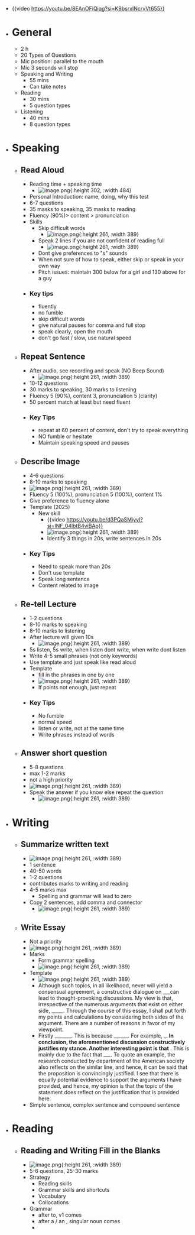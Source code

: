 - {{video https://youtu.be/8EAnOFiQiqg?si=K9bsrxINcrvVt655}}
- # General
	- 2 h
	- 20 Types of Questions
	- Mic position: parallel to the mouth
	- Mic 3 seconds will stop
	- Speaking and Writing
		- 55 mins
		- Can take notes
	- Reading
		- 30 mins
		- 5 question types
	- Listening
		- 40 mins
		- 8 question types
- # Speaking
	- ## Read Aloud
		- Reading time + speaking time
			- ![image.png](../assets/image_1737530098189_0.png){:height 302, :width 484}
		- Personal Introduction: name, doing, why this test
		- 6-7 questions
		- 35 masks to speaking, 35 masks to reading
		- Fluency (90%)> content > pronunciation
		- Skills
			- Skip difficult words
				- ![image.png](../assets/image_1737530379742_0.png){:height 261, :width 389}
			- Speak 2 lines if you are not confident of reading full
				- ![image.png](../assets/image_1737530434361_0.png){:height 261, :width 389}
			- Dont give preferences to "s" sounds
			- When not sure of how to speak, either skip or speak in your own way
			- Pitch issues: maintain 300 below for a girl and 130 above for a guy
		- ### Key tips
			- fluently
			- no fumble
			- skip difficult words
			- give natural pauses for comma and full stop
			- speak clearly, open the mouth
			- don't go fast / slow, use natural speed
	- ## Repeat Sentence
		- After audio, see recording and speak (NO Beep Sound)
			- ![image.png](../assets/image_1737531099460_0.png){:height 261, :width 389}
		- 10-12 questions
		- 30 marks to speaking, 30 marks to listening
		- Fluency 5 (90%), content 3, pronunciation 5 (clarity)
		- 50 percent match at least but need fluent
		- ### Key Tips
			- repeat at 60 percent of content, don't try to speak everything
			- NO fumble or hesitate
			- Maintain speaking speed and pauses
	- ## Describe Image
		- 4-6 questions
		- 8-10 marks to speaking
		- ![image.png](../assets/image_1737535471130_0.png){:height 261, :width 389}
		- Fluency 5 (100%), pronunciation 5 (100%), content 1%
		- Give preference to fluency alone
		- Template (2025)
			- New skill
				- {{video https://youtu.be/d3PQaSMiyyI?si=INF_04lbtB4viBAp}}
				- ![image.png](../assets/image_1737536809313_0.png){:height 261, :width 389}
				- Identify 3 things in 20s, write sentences in 20s
		- ### Key Tips
			- Need to speak more than 20s
			- Don't use template
			- Speak long sentence
			- Content related to image
	- ## Re-tell Lecture
		- 1-2 questions
		- 8-10 marks to speaking
		- 8-10 marks to listening
		- After lecture will given 10s
			- ![image.png](../assets/image_1737537642951_0.png){:height 261, :width 389}
		- 5s listen, 5s write, when listen dont write, when write dont listen
		- Write 4-5 small phrases (not only keywords)
		- Use template and just speak like read aloud
		- Template
			- fill in the phrases in one by one
			- ![image.png](../assets/image_1737538046388_0.png){:height 261, :width 389}
			- If points not enough, just repeat
		- ### Key Tips
			- No fumble
			- normal speed
			- listen or write, not at the same time
			- Write phrases instead of words
	- ## Answer short question
		- 5-8 questions
		- max 1-2 marks
		- not a high priority
		- ![image.png](../assets/image_1737538537519_0.png){:height 261, :width 389}
		- Speak the answer if you know else repeat the question
			- ![image.png](../assets/image_1737538601951_0.png){:height 261, :width 389}
- # Writing
	- ## Summarize written text
		- ![image.png](../assets/image_1737538664239_0.png){:height 261, :width 389}
		- 1 sentence
		- 40-50 words
		- 1-2 questions
		- contributes marks to writing and reading
		- 4-5 marks max
			- Spelling and grammar will lead to zero
		- Copy 2 sentences, add comma and connector
			- ![image.png](../assets/image_1737538913109_0.png){:height 261, :width 389}
	- ## Write Essay
		- Not a priority
		- ![image.png](../assets/image_1737539091745_0.png){:height 261, :width 389}
		- Marks
			- Form grammar spelling
			- ![image.png](../assets/image_1737539173717_0.png){:height 261, :width 389}
		- Template
			- ![image.png](../assets/image_1737539202811_0.png){:height 261, :width 389}
			- Although such topics, in all likelihood, never will yield a consensual agreement, a constructive dialogue on ___can lead to thought-provoking discussions. My view is that, irrespective of the numerous arguments that exist on either side, _____. Through the course of this essay, I shall put forth my points and calculations by considering both sides of the argument. 
			  There are a number of reasons in favor of my viewpoint.
			- Firstly _______. This is because ______. For example, _____. In conclusion, the aforementioned discussion constructively justifies my stance. 
			  Another interesting point is that____ . This is mainly due to the fact that ___. To quote an example, the research conducted by department of the American society also reflects on the similar line, and hence, it can be said that the proposition is convincingly justified. 
			  I see that there is equally potential evidence to support the arguments I have provided, and hence, my opinion is that the topic of the statement does reflect on the justification that is provided here.
		- Simple sentence, complex sentence and compound sentence
- # Reading
	- ## Reading and Writing Fill in the Blanks
		- ![image.png](../assets/image_1737597333715_0.png){:height 261, :width 389}
		- 5-6 questions, 25-30 marks
		- Strategy
			- Reading skills
			- Grammar skills and shortcuts
			- Vocabulary
			- Collocations
		- Grammar
			- after to, v1 comes
			- after a / an , singular noun comes
			-